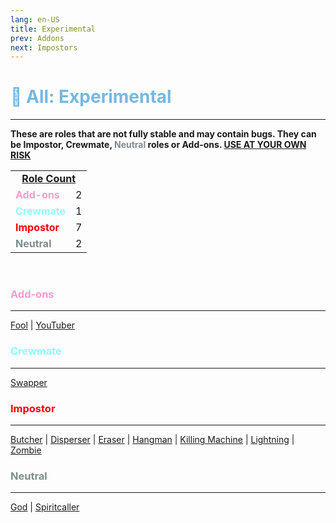 ```yaml
---
lang: en-US
title: Experimental
prev: Addons
next: Impostors
---
```


# <font color=#76b8e0>🔴 <b>All: Experimental</b></font> <Badge text="Total: 12" type="tip" vertical="middle"/>
---
<b>These are roles that are not fully stable and may contain bugs. They can be Impostor, Crewmate, <font color=#7f8c8d>Neutral</font> roles or Add-ons. <u>USE AT YOUR OWN RISK</u></b>

<table>
<tr>
<td colspan="2" align="center"><b><u>Role Count</u></b></td>
</tr>

<tr>
<td><font color=#ff9ace><b>Add-ons</b></font></td>
<td align="center">2</td>
</tr>

<tr>
<td><font color=#8cffff><b>Crewmate</b></font> </td>
<td align="center">1</td>
</tr>

<tr>
<td><font color=red><b>Impostor</b></font></td>
<td align="center">7</td>
</tr>

<tr>
<td><font color=#7c8c8d><b>Neutral</b></font></td>
<td align="center">2</td>
</tr>

</table>
<br>

### <font color=#ff9ace><b>Add-ons</b></font>
---
[Fool](/options/Experimental/Addon/Fool.html) | [YouTuber](/options/Experimental/Addon/YouTuber.html)
<br>

### <font color=#8cffff><b>Crewmate</b></font>
---
[Swapper](/options/Experimental/Crewmate/Swapper.html)
<br>

### <font color=red><b>Impostor</b></font>
---
[Butcher](/options/Experimental/Impostor/Butcher.html) | [Disperser](/options/Experimental/Impostor/Disperser.html) | [Eraser](/options/Experimental/Impostor/Eraser.html) | [Hangman](/options/Experimental/Impostor/Hangman.html) | [Killing Machine](/options/Experimental/Impostor/KillingMachine.html) | [Lightning](/options/Experimental/Impostor/Lightning.html) | [Zombie](/options/Experimental/Impostor/Zombie.html)
<br>

### <font color=#7f8c8d><b>Neutral</b></font>
---
[God](/options/Experimental/Neutral/God.html) | [Spiritcaller](/options/Experimental/Neutral/Spiritcaller.html)
<br>